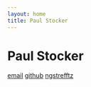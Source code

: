 ```yaml
---
layout: home
title: Paul Stocker
---
```


Paul Stocker
==============
[email](mailto:p.stocker@math.uni-goettingen.de)
[github](https://github.com/PaulSt)
[ngstrefftz](https://paulst.github.io/NGSTrefftz/)
